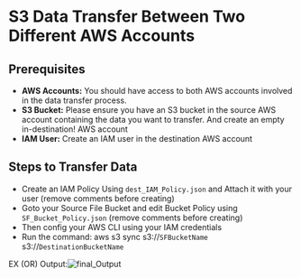 # S3 Data Transfer Between Two Different AWS Accounts
## Prerequisites
+ **AWS Accounts:** You should have access to both AWS accounts involved in the data transfer process.
+ **S3 Bucket:** Please ensure you have an S3 bucket in the source AWS account containing the data you want to transfer. And create an empty in-destination!
 AWS account
+ **IAM User:** Create an IAM user in the destination AWS account

## Steps to Transfer Data
+ Create an IAM Policy Using ```dest_IAM_Policy.json``` and Attach it with your user (remove comments before creating)
+ Goto your Source File Bucket and edit Bucket Policy using ```SF_Bucket_Policy.json``` (remove comments before creating)
+ Then config your AWS CLI using your IAM credentials
+ Run the command: aws s3 sync s3://`SFBucketName` s3://`DestinationBucketName`

EX (OR) Output:![final_Output](https://github.com/BhuvanesWaran00/AWS/assets/117109051/07708474-4ce1-46eb-ad8e-84e2f55aa5f4)